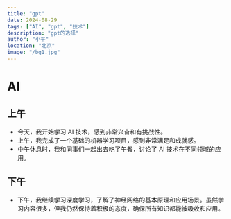 ```yaml
---
title: "gpt"
date: 2024-08-29
tags: ["AI", "gpt", "技术"]
description: "gpt的选择"
author: "小平"
location: "北京"
image: "/bg1.jpg"
---
```


# AI

## 上午

- 今天，我开始学习 AI 技术，感到非常兴奋和有挑战性。
- 上午，我完成了一个基础的机器学习项目，感到非常满足和成就感。
- 中午休息时，我和同事们一起出去吃了午餐，讨论了 AI 技术在不同领域的应用。

## 下午

- 下午，我继续学习深度学习，了解了神经网络的基本原理和应用场景。虽然学习内容很多，但我仍然保持着积极的态度，确保所有知识都能被吸收和应用。
